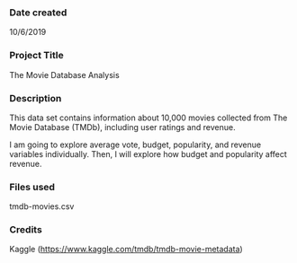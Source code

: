### Date created
10/6/2019

### Project Title
The Movie Database Analysis

### Description
This data set contains information about 10,000 movies collected from The Movie Database (TMDb), including user ratings and revenue.

I am going to explore average vote, budget, popularity, and revenue variables individually. Then, I will explore how budget and popularity affect revenue.

### Files used
tmdb-movies.csv

### Credits
Kaggle (https://www.kaggle.com/tmdb/tmdb-movie-metadata)
